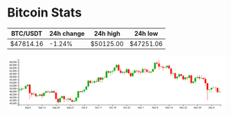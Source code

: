 # Bitcoin Stats

BTC/USDT|24h change|24h high|24h low|
|---|---|---|---|
|$47814.16|-1.24%|$50125.00|$47251.06|

<img src="./chart.svg">
